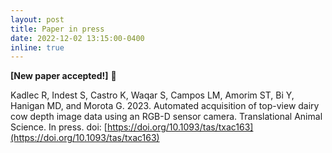 ```yaml
---
layout: post
title: Paper in press
date: 2022-12-02 13:15:00-0400
inline: true
---
```


<strong>[New paper accepted!]</strong> 🤗

Kadlec R, Indest S, Castro K, Waqar S, Campos LM, Amorim ST, Bi Y, Hanigan MD, and Morota G. 2023. Automated acquisition of top-view dairy cow depth image data using an RGB-D sensor camera. Translational Animal Science. In press. doi: [https://doi.org/10.1093/tas/txac163](https://doi.org/10.1093/tas/txac163)